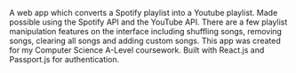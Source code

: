 A web app which converts a Spotify playlist into a Youtube playlist. Made possible using the Spotify API and the YouTube API. There are a few playlist manipulation features on the interface including shuffling songs, removing songs, clearing all songs and adding custom songs. This app was created for my Computer Science A-Level coursework. Built with React.js and Passport.js for authentication.

